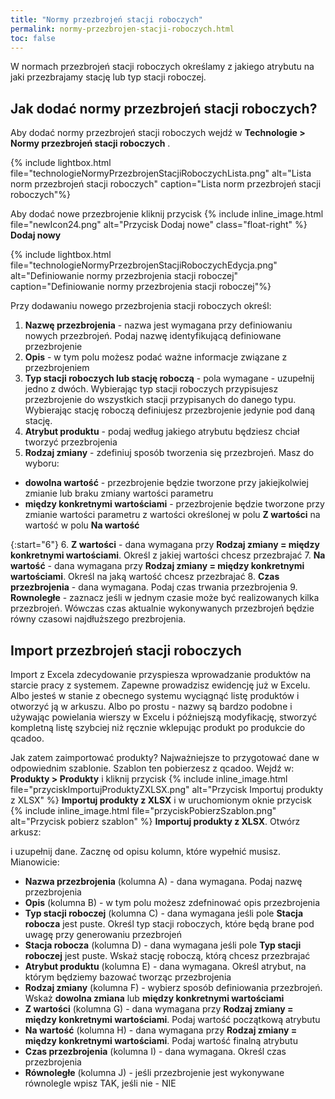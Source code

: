 ```yaml
---
title: "Normy przezbrojeń stacji roboczych"
permalink: normy-przezbrojen-stacji-roboczych.html 
toc: false
---
```

W normach przezbrojeń stacji roboczych określamy z jakiego atrybutu na jaki przezbrajamy stację lub typ stacji roboczej.

## Jak dodać normy przezbrojeń stacji roboczych?

Aby dodać normy przezbrojeń stacji roboczych wejdź w **Technologie > Normy przezbrojeń stacji roboczych** .

{% include lightbox.html file="technologieNormyPrzezbrojenStacjiRoboczychLista.png" alt="Lista norm przezbrojeń stacji roboczych" caption="Lista norm przezbrojeń stacji roboczych"%}

Aby dodać nowe przezbrojenie kliknij przycisk {% include inline_image.html file="newIcon24.png" alt="Przycisk Dodaj nowe"  class="float-right" %} **Dodaj nowy**

{% include lightbox.html file="technologieNormyPrzezbrojenStacjiRoboczychEdycja.png" alt="Definiowanie normy przezbrojenia stacji roboczej" caption="Definiowanie normy przezbrojenia stacji roboczej"%}

Przy dodawaniu nowego przezbrojenia stacji roboczych określ:

1. **Nazwę przezbrojenia** - nazwa jest wymagana przy definiowaniu nowych przezbrojeń. Podaj nazwę identyfikującą definiowane przezbrojenie
2. **Opis** - w tym polu możesz podać ważne informacje związane z przezbrojeniem
3. **Typ stacji roboczych lub stację roboczą** - pola wymagane - uzupełnij jedno z dwóch. Wybierając typ stacji roboczych przypisujesz przezbrojenie do wszystkich stacji przypisanych do danego typu. Wybierając stację roboczą definiujesz przezbrojenie jedynie pod daną stację.
4. **Atrybut produktu** - podaj według jakiego atrybutu będziesz chciał tworzyć przezbrojenia
5. **Rodzaj zmiany** - zdefiniuj sposób tworzenia się przezbrojeń. Masz do wyboru:

- **dowolna wartość** - przezbrojenie będzie tworzone przy jakiejkolwiej zmianie lub braku zmiany wartości parametru
- **między konkretnymi wartościami** - przezbrojenie będzie tworzone przy zmianie wartości parametru z wartości określonej w polu **Z wartości** na wartość w polu **Na wartość**

{:start="6"}
6. **Z wartości** - dana wymagana przy **Rodzaj zmiany = między konkretnymi wartościami**. Określ z jakiej wartości chcesz przezbrajać
7. **Na wartość** - dana wymagana przy **Rodzaj zmiany = między konkretnymi wartościami**. Określ na jaką wartość chcesz przezbrajać
8. **Czas przezbrojenia** - dana wymagana. Podaj czas trwania przezbrojenia
9. **Rownoległe** - zaznacz jeśli w jednym czasie może być realizowanych kilka przezbrojeń. Wówczas czas aktualnie wykonywanych przezbrojeń będzie równy czasowi najdłuższego prezbrojenia.

## Import przezbrojeń stacji roboczych

Import z Excela zdecydowanie przyspiesza wprowadzanie produktów na starcie pracy z systemem. Zapewne prowadzisz ewidencję już w Excelu. Albo jesteś w stanie z obecnego systemu wyciągnąć listę produktów i otworzyć ją w arkuszu. Albo po prostu - nazwy są bardzo podobne i używając powielania wierszy w Excelu i późniejszą modyfikację, stworzyć kompletną listę szybciej niż ręcznie wklepując produkt po produkcie do qcadoo.

Jak zatem zaimportować produkty? Najważniejsze to przygotować dane w odpowiednim szablonie. Szablon ten pobierzesz z qcadoo. Wejdź w: **Produkty > Produkty** i kliknij przycisk {% include inline_image.html file="przyciskImportujProduktyZXLSX.png" alt="Przycisk Importuj produkty z XLSX" %} **Importuj produkty z XLSX** i w uruchomionym oknie przycisk {% include inline_image.html file="przyciskPobierzSzablon.png" alt="Przycisk pobierz szablon" %} **Importuj produkty z XLSX**. Otwórz arkusz:

i uzupełnij dane. Zacznę od opisu kolumn, które wypełnić musisz. Mianowicie:

- **Nazwa przezbrojenia** (kolumna A) - dana wymagana. Podaj nazwę przezbrojenia
- **Opis** (kolumna B) - w tym polu możesz zdefninować opis przezbrojenia
- **Typ stacji roboczej** (kolumna C) - dana wymagana jeśli pole **Stacja robocza** jest puste. Określ typ stacji roboczych, które będą brane pod uwagę przy generowaniu przezbrojeń
- **Stacja robocza** (kolumna D) - dana wymagana jeśli pole **Typ stacji roboczej** jest puste. Wskaż stację roboczą, którą chcesz przezbrajać
- **Atrybut produktu** (kolumna E) - dana wymagana. Określ atrybut, na którym będziemy bazować tworząc przezbrojenia
- **Rodzaj zmiany** (kolumna F) - wybierz sposób definiowania przezbrojeń. Wskaż **dowolna zmiana** lub **między konkretnymi wartościami**
- **Z wartości** (kolumna G) - dana wymagana przy **Rodzaj zmiany = między konkretnymi wartościami**. Podaj wartość początkową atrybutu
- **Na wartość** (kolumna H) - dana wymagana przy **Rodzaj zmiany = między konkretnymi wartościami**. Podaj wartość finalną atrybutu
- **Czas przezbrojenia** (kolumna I) - dana wymagana. Określ czas przezbrojenia
- **Równoległe** (kolumna J) - jeśli przezbrojenie jest wykonywane równolegle wpisz TAK, jeśli nie - NIE
